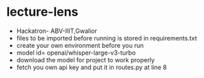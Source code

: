 # lecture-lens
- Hackatron- ABV-IIIT,Gwalior 
- files to be imported before running is stored in requirements.txt
- create your own environment before you run
- model id= openai/whisper-large-v3-turbo
- download the model for project to work properly
- fetch you own api key and put it in routes.py at line 8
